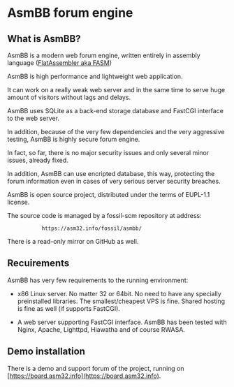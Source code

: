 # AsmBB forum engine

## What is AsmBB?

AsmBB is a modern web forum engine, written entirely in assembly language
([FlatAssembler aka FASM](https://flatassembler.net))

AsmBB is high performance and lightweight web application.  

It can work on a really weak web server and in the same time to serve huge 
amount of visitors without lags and delays.

AsmBB uses SQLite as a back-end storage database and FastCGI interface to the web server.

In addition, because of the very few dependencies and the very aggressive testing,
AsmBB is highly secure forum engine. 

In fact, so far, there is no major security issues and
only several minor issues, already fixed.

In addition, AsmBB can use encripted database, this way, protecting the forum information even
in cases of very serious server security breaches.

AsmBB is open source project, distributed under the terms of EUPL-1.1 license.

The source code is managed by a fossil-scm repository at address:

               https://asm32.info/fossil/asmbb/

There is a read-only mirror on GitHub as well.

## Recuirements

AsmBB has very few requirements to the running environment:

   - x86 Linux server. No matter 32 or 64bit. No need to have any specially preinstalled libraries.
     The smallest/cheapest VPS is fine. Shared hosting is fine as well (if supports FastCGI).

   - A web server supporting FastCGI interface. 
     AsmBB has been tested with Nginx, Apache, Lighttpd, Hiawatha and of course RWASA. 

## Demo installation

There is a demo and support forum of the project, running on [https://board.asm32.info](https://board.asm32.info).

